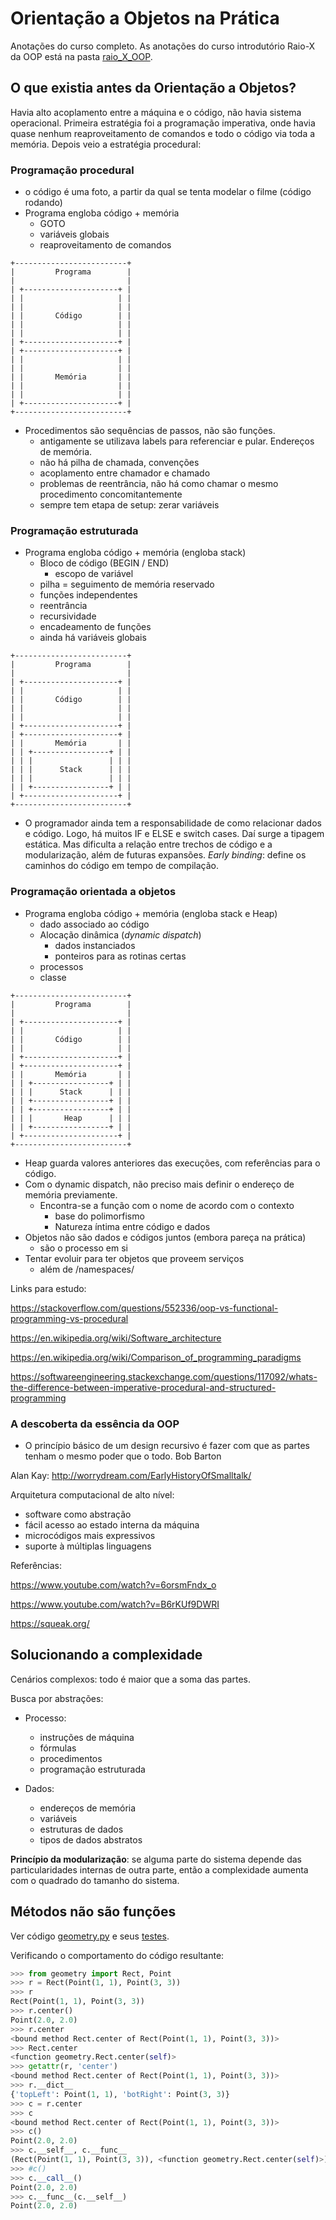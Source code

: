 # Orientação a Objetos na Prática

Anotações do curso completo. As anotações do curso introdutório Raio-X da OOP está na pasta [raio_X_OOP](raio_X_OOP).

## O que existia antes da Orientação a Objetos?

Havia alto acoplamento entre a máquina e o código, não havia sistema operacional. Primeira estratégia foi a programação imperativa, onde havia quase nenhum reaproveitamento de comandos e todo o código via toda a memória. Depois veio a estratégia procedural:

### Programação procedural

- o código é uma foto, a partir da qual se tenta modelar o filme (código rodando)
- Programa engloba código + memória
    - GOTO
    - variáveis globais
    - reaproveitamento de comandos

```text
+-------------------------+
|         Programa        |
|                         |
| +---------------------+ |
| |                     | |
| |                     | |
| |       Código        | |
| |                     | |
| |                     | |
| +---------------------+ |
| +---------------------+ |
| |                     | |
| |                     | |
| |       Memória       | |
| |                     | |
| |                     | |
| +---------------------+ |
+-------------------------+
```
       
- Procedimentos são sequências de passos, não são funções.
    - antigamente se utilizava labels para referenciar e pular. Endereços de memória.
    - não há pilha de chamada, convenções
    - acoplamento entre chamador e chamado
    - problemas de reentrância, não há como chamar o mesmo procedimento concomitantemente
    - sempre tem etapa de setup: zerar variáveis
    
### Programação estruturada

- Programa engloba código + memória (engloba stack)
    - Bloco de código (BEGIN / END)
        - escopo de variável
    - pilha = seguimento de memória reservado
    - funções independentes
    - reentrância
    - recursividade
    - encadeamento de funções
    - ainda há variáveis globais

```text
+-------------------------+
|         Programa        |
|                         |
| +---------------------+ |
| |                     | |
| |       Código        | |
| |                     | |
| |                     | |
| +---------------------+ |
| +---------------------+ |
| |       Memória       | |
| | +-----------------+ | |
| | |                 | | |
| | |      Stack      | | |
| | |                 | | |
| | +-----------------+ | |
| +---------------------+ |
+-------------------------+
```
        
- O programador ainda tem a responsabilidade de como relacionar dados e código. Logo, há muitos IF e ELSE e switch cases. Daí surge a tipagem estática. Mas dificulta a relação entre trechos de código e a modularização, além de futuras expansões. *Early binding*: define os caminhos do código em tempo de compilação. 
        
### Programação orientada a objetos       

- Programa engloba código + memória (engloba stack e Heap)
    - dado associado ao código
    - Alocação dinâmica (*dynamic dispatch*)
        - dados instanciados
        - ponteiros para as rotinas certas        
    - processos
    - classe

```text
+-------------------------+
|         Programa        |
|                         |
| +---------------------+ |
| |                     | |
| |       Código        | |
| |                     | |
| +---------------------+ |
| +---------------------+ |
| |       Memória       | |
| | +-----------------+ | |
| | |      Stack      | | |
| | +-----------------+ | |
| | +-----------------+ | |
| | |       Heap      | | |
| | +-----------------+ | |
| +---------------------+ |
+-------------------------+
```
       
- Heap guarda valores anteriores das execuções, com referências para o código.
- Com o dynamic dispatch, não preciso mais definir o endereço de memória previamente.
    - Encontra-se a função com o nome de acordo com o contexto
      - base do polimorfismo
      - Natureza íntima entre código e dados
- Objetos não são dados e códigos juntos (embora pareça na prática)
    - são o processo em si
- Tentar evoluir para ter objetos que proveem serviços
    - além de /namespaces/

 Links para estudo:
 
 https://stackoverflow.com/questions/552336/oop-vs-functional-programming-vs-procedural
 
 https://en.wikipedia.org/wiki/Software_architecture
 
 https://en.wikipedia.org/wiki/Comparison_of_programming_paradigms
 
 https://softwareengineering.stackexchange.com/questions/117092/whats-the-difference-between-imperative-procedural-and-structured-programming
 

### A descoberta da essência da OOP

- O princípio básico de um design recursivo é fazer com que as partes tenham o mesmo poder que o todo. Bob Barton

Alan Kay:  http://worrydream.com/EarlyHistoryOfSmalltalk/

Arquitetura computacional de alto nível:

- software como abstração
- fácil acesso ao estado interna da máquina
- microcódigos mais expressivos
- suporte à múltiplas linguagens         

Referências:

https://www.youtube.com/watch?v=6orsmFndx_o

https://www.youtube.com/watch?v=B6rKUf9DWRI

https://squeak.org/

## Solucionando a complexidade

Cenários complexos: todo é maior que a soma das partes.

Busca por abstrações:

- Processo:
    - instruções de máquina
    - fórmulas
    - procedimentos
    - programação estruturada
    
- Dados:
    - endereços de memória
    - variáveis
    - estruturas de dados
    - tipos de dados abstratos
    
**Princípio da modularização**: se alguma parte do sistema depende das particularidades internas de outra parte, então a complexidade aumenta com o quadrado do tamanho do sistema. 

## Métodos não são funções

Ver código [geometry.py](geometry.py) e seus [testes](test_geometry.py).

Verificando o comportamento do código resultante:

```python
>>> from geometry import Rect, Point
>>> r = Rect(Point(1, 1), Point(3, 3))
>>> r
Rect(Point(1, 1), Point(3, 3))
>>> r.center()
Point(2.0, 2.0)
>>> r.center
<bound method Rect.center of Rect(Point(1, 1), Point(3, 3))>
>>> Rect.center
<function geometry.Rect.center(self)>
>>> getattr(r, 'center')
<bound method Rect.center of Rect(Point(1, 1), Point(3, 3))>
>>> r.__dict__
{'topLeft': Point(1, 1), 'botRight': Point(3, 3)}
>>> c = r.center
>>> c
<bound method Rect.center of Rect(Point(1, 1), Point(3, 3))>
>>> c()
Point(2.0, 2.0)
>>> c.__self__, c.__func__
(Rect(Point(1, 1), Point(3, 3)), <function geometry.Rect.center(self)>)
>>> #c()
>>> c.__call__()
Point(2.0, 2.0)
>>> c.__func__(c.__self__)
Point(2.0, 2.0)
```
